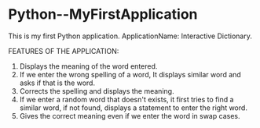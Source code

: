 # Python--MyFirstApplication
This is my first Python application. 
ApplicationName: Interactive Dictionary. 

FEATURES OF THE APPLICATION:
1. Displays the meaning of the word entered.
2. If we enter the wrong spelling of a word, It displays similar word and asks if that is the word.
3. Corrects the spelling and displays the meaning.
4. If we enter a random word that doesn't exists, it first tries to find a similar word, if not found, displays a statement to enter the right word.
5. Gives the correct meaning even if we enter the word in swap cases.
